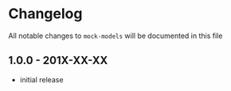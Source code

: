 # Changelog

All notable changes to `mock-models` will be documented in this file

## 1.0.0 - 201X-XX-XX

- initial release
